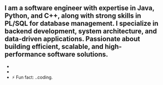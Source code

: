 I am a software engineer with expertise in Java, Python, and C++, along with strong skills in PL/SQL for database management. I specialize in backend development, system architecture, and data-driven applications. Passionate about building efficient, scalable, and high-performance software solutions.
- 

- 
-
- ⚡ Fun fact: ..coding.

<!---
akize123/akize123 is a ✨ special ✨ repository because its `README.md` (this file) appears on your GitHub profile.
You can click the Preview link to take a look at your changes.
--->
